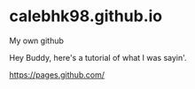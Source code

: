 # calebhk98.github.io
My own github


Hey Buddy, here's a tutorial of what I was sayin'.

https://pages.github.com/

